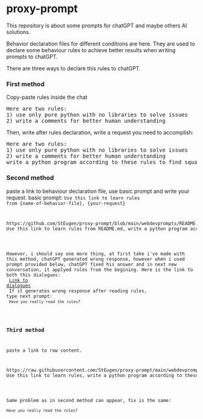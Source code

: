 # proxy-prompt

This repository is about some prompts for chatGPT and maybe others AI solutions.

Behavior declaration files for different conditions are here. They are used to declare some behaviour rules to achieve better results when writing prompts to chatGPT. 

There are three ways to declare this rules to chatGPT.

### First method
Copy-paste rules inside the chat<br>
<pre>
Here are two rules:
1) use only pure python with no libraries to solve issues
2) write a comments for better human understanding
</pre>
Then, write after rules declaration, write a request you need to accomplish:
<pre>
Here are two rules:
1) use only pure python with no libraries to solve issues
2) write a comments for better human understanding
write a python program according to these rules to find square root from any number
</pre>

### Second method
paste a link to behaviour declaration file, use basic prompt and write your request.
basic prompt: <code>Use this link to learn rules from {name-of-behavior-file}, {your-request}
<pre>
https://github.com/StEugen/proxy-prompt/blob/main/webdevprompts/README.md
Use this link to learn rules from README.md, write a python program according to these rules which will find square root from any number 
</pre>
However, i should say one more thing, at first take i've made with this method, chatGPT generated wrong response, however when i used prompt provided below, chatGPT fixed his answer and in next new conversation, it applyed rules from the begining. Here is the link to both this dialogues:<br> 
<a href='./dialogueIssue.md'>Link to dialogues</a><br>
If it generates wrong response after reading rules, type next prompt:<br>
<code>Have you really read the rules?</code>
<br>

### Third method 
paste a link to raw content.
<pre>
https://raw.githubusercontent.com/StEugen/proxy-prompt/main/webdevprompts/README.md
Use this link to learn rules, write a python program according to these rules which will find square root from any number 
</pre>
Same problem as in second method can appear, fix is the same:<br>
<code>Have you really read the rules?</code>
